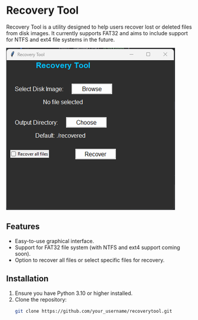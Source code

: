 # Recovery Tool

Recovery Tool is a utility designed to help users recover lost or deleted files from disk images. It currently supports FAT32 and aims to include support for NTFS and ext4 file systems in the future.

![Recovery Tool GUI](\tests\sampleImage\GUI.png) 

## Features

- Easy-to-use graphical interface.
- Support for FAT32 file system (with NTFS and ext4 support coming soon).
- Option to recover all files or select specific files for recovery.

## Installation

1. Ensure you have Python 3.10 or higher installed.
2. Clone the repository:
   ```bash
   git clone https://github.com/your_username/recoverytool.git
